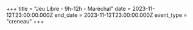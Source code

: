+++
title = "Jeu Libre - 9h-12h - Maréchal"
date = 2023-11-12T23:00:00.000Z
end_date = 2023-11-12T23:00:00.000Z
event_type = "creneau"
+++

